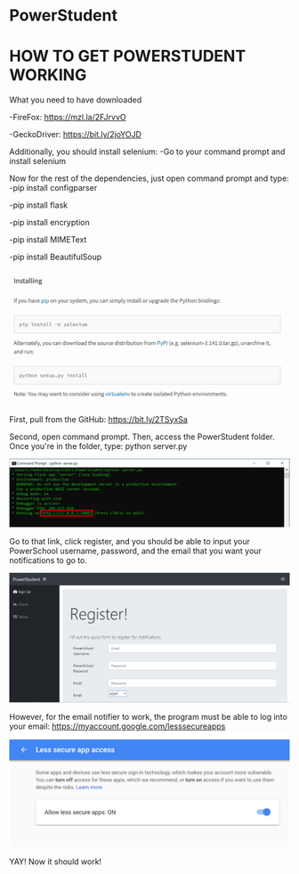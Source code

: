 # PowerStudent

# HOW TO GET POWERSTUDENT WORKING

What you need to have downloaded

  -FireFox: https://mzl.la/2FJrvvO

  -GeckoDriver: https://bit.ly/2joYOJD

Additionally, you should install selenium:
  -Go to your command prompt and install selenium

Now for the rest of the dependencies, just open command prompt and type:
  -pip install configparser

  -pip install flask

  -pip install encryption

  -pip install MIMEText

  -pip install BeautifulSoup

![picture](https://github.com/Uoalk/PowerStudent/blob/master/images/ReadMe3.jpg)

First, pull from the GitHub: https://bit.ly/2TSyxSa

Second, open command prompt. Then, access the PowerStudent folder. Once you're in the folder, type: python server.py

![picture](https://github.com/Uoalk/PowerStudent/blob/master/images/ReadMe1.jpg)

Go to that link, click register, and you should be able to input your PowerSchool username, password, and the email that you want your notifications to go to.

![picture](https://github.com/Uoalk/PowerStudent/blob/master/images/ReadMe2.jpg)

However, for the email notifier to work, the program must be able to log into your email: https://myaccount.google.com/lesssecureapps
![picture](https://github.com/Uoalk/PowerStudent/blob/master/images/ReadMe4.jpg)

YAY! Now it should work!
